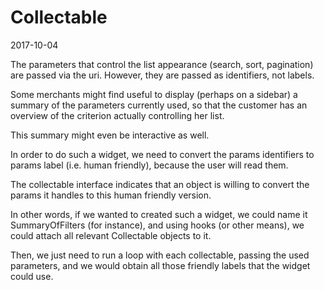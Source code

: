 Collectable
===============
2017-10-04




The parameters that control the list appearance (search, sort, pagination) are passed via the uri.
However, they are passed as identifiers, not labels.


Some merchants might find useful to display (perhaps on a sidebar) a summary of the parameters currently used,
so that the customer has an overview of the criterion actually controlling her list.

This summary might even be interactive as well.

In order to do such a widget, we need to convert the params identifiers to params label (i.e. human friendly),
because the user will read them.


The collectable interface indicates that an object is willing to convert the params it handles to this human 
friendly version.

In other words, if we wanted to created such a widget, we could name it SummaryOfFilters (for instance),
and using hooks (or other means), we could attach all relevant Collectable objects to it.

Then, we just need to run a loop with each collectable, passing the used parameters, and we would obtain
all those friendly labels that the widget could use.

